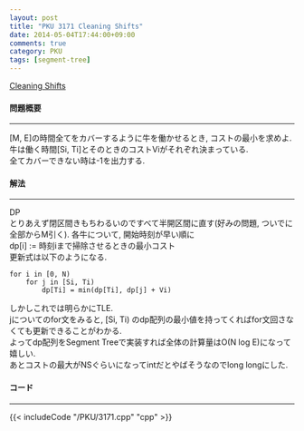 ```yaml
---
layout: post
title: "PKU 3171 Cleaning Shifts"
date: 2014-05-04T17:44:00+09:00
comments: true
category: PKU
tags: [segment-tree]
---
```


[Cleaning Shifts](http://poj.org/problem?id=3171)

#### 問題概要

****

[M, E]の時間全てをカバーするように牛を働かせるとき, コストの最小を求めよ.<br>
牛は働く時間[Si, Ti]とそのときのコストViがそれぞれ決まっている.<br>
全てカバーできない時は-1を出力する.


#### 解法

****

DP<br>
とりあえず閉区間きもちわるいのですべて半開区間に直す(好みの問題, ついでに全部からM引く).
各牛について, 開始時刻が早い順に<br>
dp[i] := 時刻iまで掃除させるときの最小コスト<br>
更新式は以下のようになる.

```
for i in [0, N)
    for j in [Si, Ti)
        dp[Ti] = min(dp[Ti], dp[j] + Vi)
```

しかしこれでは明らかにTLE.<br>
jについてのfor文をみると, [Si, Ti) のdp配列の最小値を持ってくればfor文回さなくても更新できることがわかる.<br>
よってdp配列をSegment Treeで実装すれば全体の計算量はO(N log E)になって嬉しい.<br>
あとコストの最大がNSぐらいになってintだとやばそうなのでlong longにした.

#### コード

****

{{< includeCode "/PKU/3171.cpp" "cpp" >}}

